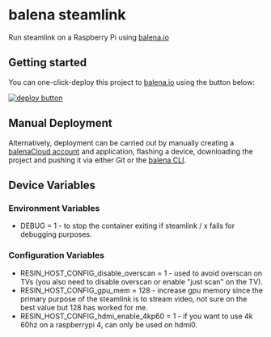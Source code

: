 # balena steamlink 

Run steamlink on a Raspberry Pi using [balena.io](https://www.balena.io/)

## Getting started 

You can one-click-deploy this project to [balena.io](https://www.balena.io/) using the button below:

[![deploy button](https://balena.io/deploy.svg)](https://dashboard.balena-cloud.com/deploy?repoUrl=https://github.com/Page-/steamlink&defaultDeviceType=raspberrypi3)

## Manual Deployment

Alternatively, deployment can be carried out by manually creating a [balenaCloud account](https://dashboard.balena-cloud.com) and application, flashing a device, downloading the project and pushing it via either Git or the [balena CLI](https://github.com/balena-io/balena-cli).

## Device Variables

### Environment Variables

* DEBUG = 1 - to stop the container exiting if steamlink / x fails for debugging purposes.

### Configuration Variables

* RESIN_HOST_CONFIG_disable_overscan = 1 - used to avoid overscan on TVs (you also need to disable overscan or enable "just scan" on the TV).
* RESIN_HOST_CONFIG_gpu_mem = 128 - increase gpu memory since the primary purpose of the steamlink is to stream video, not sure on the best value but 128 has worked for me.
* RESIN_HOST_CONFIG_hdmi_enable_4kp60 = 1 - if you want to use 4k 60hz on a raspberrypi 4, can only be used on hdmi0.
